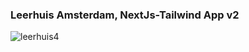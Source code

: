 <h3>Leerhuis Amsterdam,  NextJs-Tailwind App v2</h3>

![leerhuis4](https://github.com/Noud63/leerhuis_nextjs_2/assets/38325801/96bb87ed-2521-4f66-829a-611c6b01e2f0)
